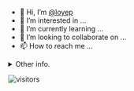 - 👋 Hi, I’m [@loyep](https://github.com/loyep)
- 👀 I’m interested in ...
- 🌱 I’m currently learning ...
- 💞️ I’m looking to collaborate on ...
- 📫 How to reach me ...

<details>
  <summary>Other info.</summary>
  <br>

<!--START_SECTION:waka-->

```txt
TypeScript       6 hrs 8 mins    ████████████░░░░░░░░░░░░░   48.43 %
JSON             2 hrs 29 mins   █████░░░░░░░░░░░░░░░░░░░░   19.62 %
Docker           1 hr 39 mins    ███▒░░░░░░░░░░░░░░░░░░░░░   13.07 %
YAML             39 mins         █▒░░░░░░░░░░░░░░░░░░░░░░░   05.17 %
JavaScript       34 mins         █░░░░░░░░░░░░░░░░░░░░░░░░   04.54 %
```

<!--END_SECTION:waka-->

</details>

![visitors](https://visitor-badge.glitch.me/badge?page_id=loyep.loyep)
